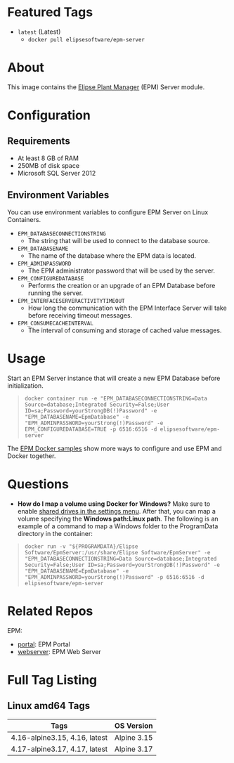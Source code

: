 # Featured Tags

* `latest` (Latest)
  * `docker pull elipsesoftware/epm-server`

# About

This image contains the [Elipse Plant Manager](https://www.elipse.com.br/en/produto/elipse-plant-manager/) (EPM) Server module.

# Configuration

## Requirements

- At least 8 GB of RAM
- 250MB of disk space
- Microsoft SQL Server 2012

## Environment Variables

You can use environment variables to configure EPM Server on Linux Containers.

- `EPM_DATABASECONNECTIONSTRING` 
  - The string that will be used to connect to the database source.
- `EPM_DATABASENAME`
  - The name of the database where the EPM data is located.
- `EPM_ADMINPASSWORD`
  - The EPM administrator password that will be used by the server.
- `EPM_CONFIGUREDATABASE`
  - Performs the creation or an upgrade of an EPM Database before running the server.
- `EPM_INTERFACESERVERACTIVITYTIMEOUT`
  - How long the communication with the EPM Interface Server will take before receiving timeout messages.
- `EPM_CONSUMECACHEINTERVAL`
  - The interval of consuming and storage of cached value messages.

# Usage

Start an EPM Server instance that will create a new EPM Database before initialization.

> ``docker container run -e "EPM_DATABASECONNECTIONSTRING=Data Source=database;Integrated Security=False;User ID=sa;Password=yourStrongDB(!)Password" -e "EPM_DATABASENAME=EpmDatabase" -e "EPM_ADMINPASSWORD=yourStrong(!)Password" -e EPM_CONFIGUREDATABASE=TRUE -p 6516:6516 -d elipsesoftware/epm-server``

The [EPM Docker samples](https://github.com/elipsesoftware/epm-docker/blob/main/samples) show more ways to configure and use EPM and Docker together.

# Questions 
- **How do I map a volume using Docker for Windows?** Make sure to enable [shared drives in the settings menu](https://docs.docker.com/docker-for-windows/#shared-drives). After that, you can map a volume specifying the **Windows path:Linux path**. The following is an example of a command to map a Windows folder to the ProgramData directory in the container:

> ``docker run -v "${PROGRAMDATA}/Elipse Software/EpmServer:/usr/share/Elipse Software/EpmServer" -e "EPM_DATABASECONNECTIONSTRING=Data Source=database;Integrated Security=False;User ID=sa;Password=yourStrongDB(!)Password" -e "EPM_DATABASENAME=EpmDatabase" -e "EPM_ADMINPASSWORD=yourStrong(!)Password" -p 6516:6516 -d elipsesoftware/epm-server``


# Related Repos

EPM:

* [portal](https://hub.docker.com/r/elipsesoftware/epm-portal/): EPM Portal
* [webserver](https://hub.docker.com/r/elipsesoftware/epm-webserver/): EPM Web Server

# Full Tag Listing

## Linux amd64 Tags
Tags | OS Version
-----------| ------------
4.16-alpine3.15, 4.16, latest | Alpine 3.15
4.17-alpine3.17, 4.17, latest | Alpine 3.17